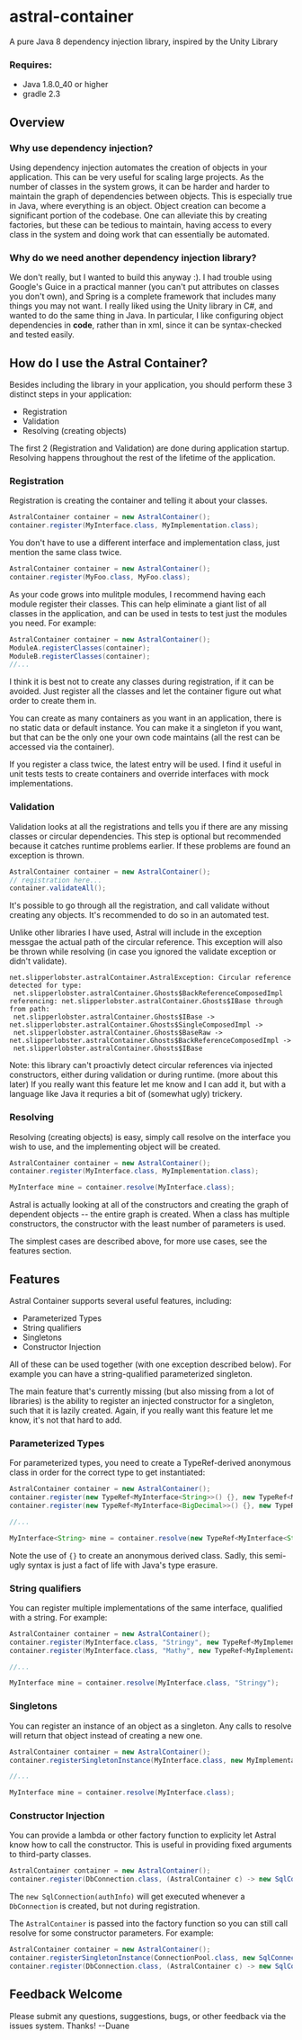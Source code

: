 # astral-container
A pure Java 8 dependency injection library, inspired by the Unity Library

### Requires:
* Java 1.8.0_40 or higher
* gradle 2.3

## Overview

### Why use dependency injection?
Using dependency injection automates the creation of objects in your application.  This can be very useful for scaling large projects.  As the number of classes in the system grows, it can be harder and harder to maintain the graph of dependencies between objects.  This is especially true in Java, where everything is an object.  Object creation can become a significant portion of the codebase.  One can alleviate this by creating factories, but these can be tedious to maintain, having access to every class in the system and doing work that can essentially be automated.

### Why do we need another dependency injection library?
We don't really, but I wanted to build this anyway :).  I had trouble using Google's Guice in a practical manner (you can't put attributes on classes you don't own), and Spring is a complete framework that includes many things you may not want.  I really liked using the Unity library in C#, and wanted to do the same thing in Java.  In particular, I like configuring object dependencies in **code**, rather than in xml, since it can be syntax-checked and tested easily.

## How do I use the Astral Container?
Besides including the library in your application, you should perform these 3 distinct steps in your application:

* Registration
* Validation
* Resolving (creating objects)

The first 2 (Registration and Validation) are done during application startup.  Resolving happens throughout the rest of the lifetime of the application.

### Registration
Registration is creating the container and telling it about your classes.

```java
AstralContainer container = new AstralContainer();
container.register(MyInterface.class, MyImplementation.class);
```

You don't have to use a different interface and implementation class, just mention the same class twice.

```java
AstralContainer container = new AstralContainer();
container.register(MyFoo.class, MyFoo.class);
```

As your code grows into mulitple modules, I recommend having each module register their classes.  This can help eliminate a giant list of all classes in the application, and can be used in tests to test just the modules you need.  For example:

```java
AstralContainer container = new AstralContainer();
ModuleA.registerClasses(container);
ModuleB.registerClasses(container);
//...
```

I think it is best not to create any classes during registration, if it can be avoided.  Just register all the classes and let the container figure out what order to create them in.

You can create as many containers as you want in an application, there is no static data or default instance. You can make it a singleton if you want, but that can be the only one your own code maintains (all the rest can be accessed via the container).

If you register a class twice, the latest entry will be used. I find it useful in unit tests tests to create containers and override interfaces with mock implementations. 

### Validation
Validation looks at all the registrations and tells you if there are any missing classes or circular dependencies. This step is optional but recommended because it catches runtime problems earlier. If these problems are found an exception is thrown.

```java
AstralContainer container = new AstralContainer();
// registration here...
container.validateAll();
```

It's possible to go through all the registration, and call validate without creating any objects.  It's recommended to do so in an automated test.

Unlike other libraries I have used, Astral will include in the exception messgae the actual path of the circular reference.  This exception will also be thrown while resolving (in case you ignored the validate exception or didn't validate).

```
net.slipperlobster.astralContainer.AstralException: Circular reference detected for type:
 net.slipperlobster.astralContainer.Ghosts$BackReferenceComposedImpl referencing: net.slipperlobster.astralContainer.Ghosts$IBase through from path:
 net.slipperlobster.astralContainer.Ghosts$IBase -> net.slipperlobster.astralContainer.Ghosts$SingleComposedImpl ->
 net.slipperlobster.astralContainer.Ghosts$BaseRaw -> net.slipperlobster.astralContainer.Ghosts$BackReferenceComposedImpl ->
 net.slipperlobster.astralContainer.Ghosts$IBase
```

Note: this library can't proactivly detect circular references via injected constructors, either during validation or during runtime. (more about this later)  If you really want this feature let me know and I can add it, but with a language like Java it requries a bit of (somewhat ugly) trickery.

### Resolving
Resolving (creating objects) is easy, simply call resolve on the interface you wish to use, and the implementing object will be created.

```java
AstralContainer container = new AstralContainer();
container.register(MyInterface.class, MyImplementation.class);

MyInterface mine = container.resolve(MyInterface.class);
```

Astral is actually looking at all of the constructors and creating the graph of dependent objects -- the entire graph is created.  When a class has multiple constructors, the constructor with the least number of parameters is used.

The simplest cases are described above, for more use cases, see the features section.

## Features
Astral Container supports several useful features, including:

* Parameterized Types
* String qualifiers
* Singletons
* Constructor Injection

All of these can be used together (with one exception described below).  For example you can have a string-qualified parameterized singleton.

The main feature that's currently missing (but also missing from a lot of libraries) is the ability to register an injected constructor for a singleton, such that it is lazily created.  Again, if you really want this feature let me know, it's not that hard to add.

### Parameterized Types
For parameterized types, you need to create a TypeRef-derived anonymous class in order for the correct type to get instantiated:

```java
AstralContainer container = new AstralContainer();
container.register(new TypeRef<MyInterface<String>>() {}, new TypeRef<MyImplementation<String>>() {});
container.register(new TypeRef<MyInterface<BigDecimal>>() {}, new TypeRef<MyImplementation<BigDecimal>>() {});

//...

MyInterface<String> mine = container.resolve(new TypeRef<MyInterface<String>>() {});
```

Note the use of `{}` to create an anonymous derived class.  Sadly, this semi-ugly syntax is just a fact of life with Java's type erasure.

### String qualifiers
You can register multiple implementations of the same interface, qualified with a string.  For example:

```java
AstralContainer container = new AstralContainer();
container.register(MyInterface.class, "Stringy", new TypeRef<MyImplementation<String>>() {});
container.register(MyInterface.class, "Mathy", new TypeRef<MyImplementation<BigDecimal>>() {});

//...

MyInterface mine = container.resolve(MyInterface.class, "Stringy");
```

### Singletons
You can register an instance of an object as a singleton.  Any calls to resolve will return that object instead of creating a new one.

```java
AstralContainer container = new AstralContainer();
container.registerSingletonInstance(MyInterface.class, new MyImplementation<String>());

//...

MyInterface mine = container.resolve(MyInterface.class);
```

### Constructor Injection
You can provide a lambda or other factory function to explicity let Astral know how to call the constructor.  This is useful in providing fixed arguments to third-party classes.

```java
AstralContainer container = new AstralContainer();
container.register(DbConnection.class, (AstralContainer c) -> new SqlConnection(CONNECTION_STRING));
```

The `new SqlConnection(authInfo)` will get executed whenever a `DbConnection` is created, but not during registration.

The `AstralContainer` is passed into the factory function so you can still call resolve for some constructor parameters.  For example:

```java
AstralContainer container = new AstralContainer();
container.registerSingletonInstance(ConnectionPool.class, new SqlConnectionPool(MAX_CONNECTIONS));
container.register(DbConnection.class, (AstralContainer c) -> new SqlConnection(CONNECTION_STRING, c.resolve(ConnectionPool.class));
```

## Feedback Welcome
Please submit any questions, suggestions, bugs, or other feedback via the issues system.  Thanks!  --Duane


